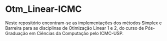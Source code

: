 # Otm_Linear-ICMC
Neste repositório encontram-se as implementações dos métodos Simplex e Barreira para as disciplinas de Otimização Linear 1 e 2, do curso de Pós-Graduação em Ciências da Computação pelo ICMC-USP.
